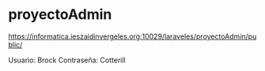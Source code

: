 # proyectoAdmin
 
https://informatica.ieszaidinvergeles.org:10029/laraveles/proyectoAdmin/public/

Usuario: Brock
Contraseña: Cotterill
